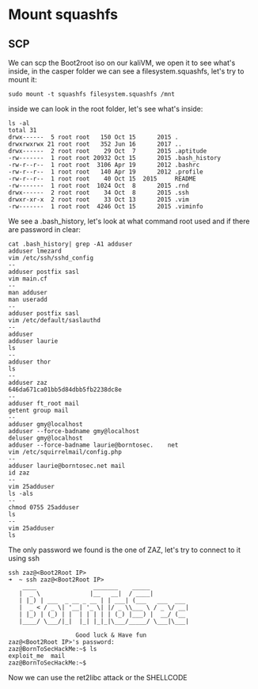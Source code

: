 # Mount squashfs

## SCP

We can scp the Boot2root iso on our kaliVM,
we open it to see what's inside,
in the casper folder we can see a filesystem.squashfs, let's try to mount it:

    sudo mount -t squashfs filesystem.squashfs /mnt

inside we can look in the root folder, let's see what's inside:

    ls -al
    total 31
    drwx------  5 root root   150 Oct 15      2015 .
    drwxrwxrwx 21 root root   352 Jun 16      2017 ..
    drwx------  2 root root    29 Oct  7      2015 .aptitude
    -rw-------  1 root root 20932 Oct 15      2015 .bash_history
    -rw-r--r--  1 root root  3106 Apr 19      2012 .bashrc
    -rw-r--r--  1 root root   140 Apr 19      2012 .profile
    -rw-r--r--  1 root root    40 Oct 15  2015     README
    -rw-------  1 root root  1024 Oct  8      2015 .rnd
    drwx------  2 root root    34 Oct  8      2015 .ssh
    drwxr-xr-x  2 root root    33 Oct 13      2015 .vim
    -rw-------  1 root root  4246 Oct 15      2015 .viminfo

We see a .bash_history, let's look at what command root used and if there are password in clear:

    cat .bash_history| grep -A1 adduser
    adduser lmezard
    vim /etc/ssh/sshd_config 
    --
    adduser postfix sasl
    vim main.cf 
    --
    man adduser
    man useradd
    --
    adduser postfix sasl
    vim /etc/default/saslauthd 
    --
    adduser
    adduser laurie
    ls
    --
    adduser thor
    ls
    --
    adduser zaz
    646da671ca01bb5d84dbb5fb2238dc8e
    --
    adduser ft_root mail
    getent group mail
    --
    adduser gmy@localhost
    adduser --force-badname gmy@localhost
    deluser gmy@localhost
    adduser --force-badname laurie@borntosec.    net
    vim /etc/squirrelmail/config.php 
    --
    adduser laurie@borntosec.net mail
    id zaz
    --
    vim 25adduser 
    ls -als
    --
    chmod 0755 25adduser 
    ls
    --
    vim 25adduser 
    ls

The only password we found is the one of ZAZ, let's try to connect to it using ssh

    ssh zaz@<Boot2Root IP>
	➜  ~ ssh zaz@<Boot2Root IP>
        ____                _______    _____           
       |  _ \              |__   __|  / ____|          
       | |_) | ___  _ __ _ __ | | ___| (___   ___  ___ 
       |  _ < / _ \| '__| '_ \| |/ _ \\___ \ / _ \/ __|
       | |_) | (_) | |  | | | | | (_) |___) |  __/ (__ 
       |____/ \___/|_|  |_| |_|_|\___/_____/ \___|\___|

                       Good luck & Have fun
	zaz@<Boot2Root IP>'s password: 
	zaz@BornToSecHackMe:~$ ls
	exploit_me  mail
	zaz@BornToSecHackMe:~$ 

Now we can use the ret2libc attack or the SHELLCODE
